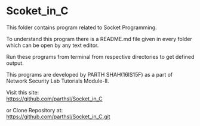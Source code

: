 # Scoket_in_C

This folder contains program related to Socket Programming.

To understand this program there is a README.md file given in every folder which can be open by any text editor.

Run these programs from terminal from respective directories to get defined output.

This programs are developed by PARTH SHAH(16IS15F) as a part of Network Security Lab Tutorials Module-II.

Visit this site:   
https://github.com/parthsl/Socket_in_C

or Clone Repository at:    
https://github.com/parthsl/Socket_in_C.git
